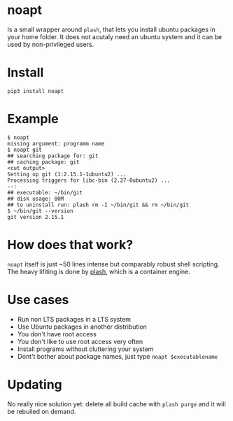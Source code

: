 # noapt
Is a small wrapper around `plash`, that lets you install ubuntu packages in your home folder. It does not acutaly need an ubuntu system and it can be used by non-privileged users.

# Install
```
pip3 install noapt
```

# Example
```
$ noapt                                                                                              
missing argument: programm name                                                                                                
$ noapt git                                                                                          
## searching package for: git                                                                                                  
## caching package: git                                                                                                        
<cut output>
Setting up git (1:2.15.1-1ubuntu2) ...                                                                                         
Processing triggers for libc-bin (2.27-0ubuntu2) ...                                                                           
--:                                                                                                                            
## executable: ~/bin/git                                                                                                       
## disk usage: 80M                                                                                                             
## to uninstall run: plash rm -I ~/bin/git && rm ~/bin/git                                                                     
$ ~/bin/git --version                                                                            
git version 2.15.1                                                                                                             
```
# How does that work?
`noapt` itself is just ~50 lines intense but comparably robust shell scripting. The heavy lifiting is done by [plash](https://github.com/ihucos/plash/), which is a container engine.

# Use cases
* Run non LTS packages in a LTS system
* Use Ubuntu packages in another distribution
* You don't have root access
* You don't like to use root access very often
* Install programs without cluttering your system
* Dont't bother about package names, just type `noapt $executablename`

# Updating
No really nice solution yet: delete all build cache with `plash purge` and it will be rebuiled on demand.
